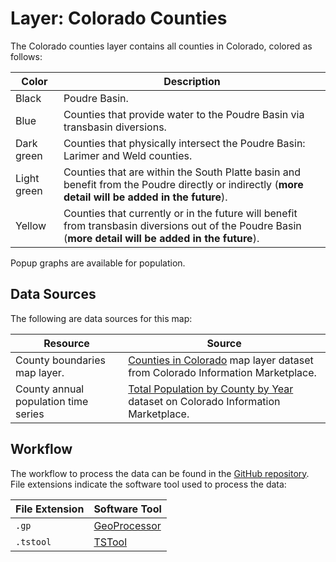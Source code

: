 # Layer: Colorado Counties

The Colorado counties layer contains all counties in Colorado, colored as follows:

| **Color** | **Description** |
| -- | -- |
| Black | Poudre Basin. |
| Blue | Counties that provide water to the Poudre Basin via transbasin diversions. |
| Dark green | Counties that physically intersect the Poudre Basin:  Larimer and Weld counties. |
| Light green | Counties that are within the South Platte basin and benefit from the Poudre directly or indirectly (**more detail will be added in the future**). |
| Yellow | Counties that currently or in the future will benefit from transbasin diversions out of the Poudre Basin (**more detail will be added in the future**). |

Popup graphs are available for population.

## Data Sources

The following are data sources for this map:

| **Resource** | **Source** |
| -- | -- |
| County boundaries map layer. | [Counties in Colorado](https://data.colorado.gov/Transportation/Counties-in-Colorado/67vn-ijga) map layer dataset from Colorado Information Marketplace. |
| County annual population time series | [Total Population by County by Year](https://data.colorado.gov/Demographics/Total-Population-by-County-by-Year/9dd2-kw29) dataset on Colorado Information Marketplace. |

## Workflow

The workflow to process the data can be found in the [GitHub repository](https://github.com/OpenWaterFoundation/owf-infomapper-poudre/tree/master/workflow/BasinEntities/Physical-Counties).
File extensions indicate the software tool used to process the data:

| **File Extension** | **Software Tool** |
| -- | -- |
| `.gp` | [GeoProcessor](http://software.openwaterfoundation.org/) |
| `.tstool` | [TSTool](http://software.openwaterfoundation.org/) |
